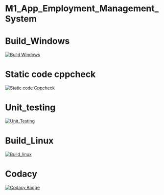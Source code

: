 # M1_App_Employment_Management_System
# Build_Windows
[![Build Windows](https://github.com/rickwith13/M1_App_Employment_Management_System/actions/workflows/build_windows.yml/badge.svg)](https://github.com/rickwith13/M1_App_Employment_Management_System/actions/workflows/build_windows.yml)
# Static code cppcheck
[![Static code Cppcheck](https://github.com/rickwith13/M1_App_Employment_Management_System/actions/workflows/cppcheck.yml/badge.svg)](https://github.com/rickwith13/M1_App_Employment_Management_System/actions/workflows/cppcheck.yml)
# Unit_testing
[![Unit_Testing](https://github.com/rickwith13/M1_App_Employment_Management_System/actions/workflows/unit_testing.yml/badge.svg)](https://github.com/rickwith13/M1_App_Employment_Management_System/actions/workflows/unit_testing.yml)
# Build_Linux
[![Build_linux](https://github.com/rickwith13/M1_App_Employment_Management_System/actions/workflows/build_linux.yml/badge.svg)](https://github.com/rickwith13/M1_App_Employment_Management_System/actions/workflows/build_linux.yml)
# Codacy
[![Codacy Badge](https://app.codacy.com/project/badge/Grade/5c1265e8daf94944b744e12482073d9f)](https://www.codacy.com/gh/rickwith13/M1_App_Employment_Management_System/dashboard?utm_source=github.com&amp;utm_medium=referral&amp;utm_content=rickwith13/M1_App_Employment_Management_System&amp;utm_campaign=Badge_Grade)
